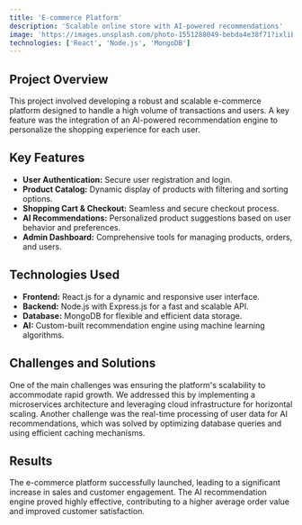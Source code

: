 ```yaml
---
title: 'E-commerce Platform'
description: 'Scalable online store with AI-powered recommendations'
image: 'https://images.unsplash.com/photo-1551288049-bebda4e38f71?ixlib=rb-4.0.3&ixid=M3wxMjA3fDB8MHxwaG90by1wYWdlfHx8fGVufDB8fHx8fA%3D%3D&auto=format&fit=crop&w=1470&q=80'
technologies: ['React', 'Node.js', 'MongoDB']
---
```


## Project Overview

This project involved developing a robust and scalable e-commerce platform designed to handle a high volume of transactions and users. A key feature was the integration of an AI-powered recommendation engine to personalize the shopping experience for each user.

## Key Features

- **User Authentication:** Secure user registration and login.
- **Product Catalog:** Dynamic display of products with filtering and sorting options.
- **Shopping Cart & Checkout:** Seamless and secure checkout process.
- **AI Recommendations:** Personalized product suggestions based on user behavior and preferences.
- **Admin Dashboard:** Comprehensive tools for managing products, orders, and users.

## Technologies Used

- **Frontend:** React.js for a dynamic and responsive user interface.
- **Backend:** Node.js with Express.js for a fast and scalable API.
- **Database:** MongoDB for flexible and efficient data storage.
- **AI:** Custom-built recommendation engine using machine learning algorithms.

## Challenges and Solutions

One of the main challenges was ensuring the platform's scalability to accommodate rapid growth. We addressed this by implementing a microservices architecture and leveraging cloud infrastructure for horizontal scaling. Another challenge was the real-time processing of user data for AI recommendations, which was solved by optimizing database queries and using efficient caching mechanisms.

## Results

The e-commerce platform successfully launched, leading to a significant increase in sales and customer engagement. The AI recommendation engine proved highly effective, contributing to a higher average order value and improved customer satisfaction.
